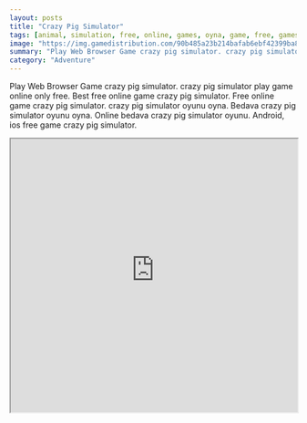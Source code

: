 ```yaml
---
layout: posts
title: "Crazy Pig Simulator"
tags: [animal, simulation, free, online, games, oyna, game, free, games, play, play, games]
image: "https://img.gamedistribution.com/90b485a23b214bafab6ebf42399ba8f7-512x384.jpeg"
summary: "Play Web Browser Game crazy pig simulator. crazy pig simulator play game online only free. Best free online game crazy pig simulator. Free online game crazy pig simulator. crazy pig simulator oyunu oyna. Bedava crazy pig simulator oyunu oyna. Online bedava crazy pig simulator oyunu. Android, ios free game crazy pig simulator."
category: "Adventure"
---
```


Play Web Browser Game crazy pig simulator. crazy pig simulator play game online only free. Best free online game crazy pig simulator. Free online game crazy pig simulator. crazy pig simulator oyunu oyna. Bedava crazy pig simulator oyunu oyna. Online bedava crazy pig simulator oyunu. Android, ios free game crazy pig simulator.

<iframe width="100%" height="480px;" src="https://html5.gamedistribution.com/90b485a23b214bafab6ebf42399ba8f7/"></iframe>